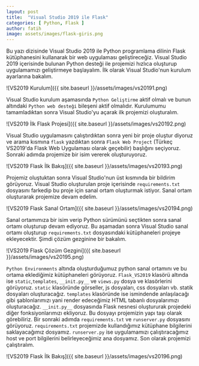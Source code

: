 ```yaml
---
layout: post
title:  "Visual Studio 2019 ile Flask"
categories: [ Python, Flask ]
author: fatih
image: assets/images/flask-giris.png
---
```


Bu yazı dizisinde Visual Studio 2019 ile Python programlama dilinin Flask kütüphanesini kullanarak bir web uygulaması geliştireceğiz. Visual Studio 2019 içerisinde bulunan Python desteği ile projemizi hızlıca oluşturup uygulamamızı geliştirmeye başlayalım. İlk olarak Visual Studio'nun kurulum ayarlarına bakalım.

![VS2019 Kurulum]({{ site.baseurl }}/assets/images/vs20191.png)

Visual Studio kurulum aşamasında ```Python Geliştirme``` aktif olmalı ve bunun altındaki ```Python web desteği``` bileşeni aktif olmalıdır. Kurulumumu tamamladıktan sonra Visual Studio'yu açarak ilk projemizi oluşturalım.

![VS2019 İlk Flask Projesi]({{ site.baseurl }}/assets/images/vs20192.png)

Visual Studio uygulamasını çalıştırdıktan sonra yeni bir proje oluştur diyoruz ve arama kısmına ```flask``` yazdıktan sonra ```Flask Web Project``` (Türkeç VS2019'da Flask Web Uygulaması olarak geçebilir) başlığını seçiyoruz. Sonraki adımda projemize bir isim vererek oluşturuyoruz.

![VS2019 Flask İlk Bakış]({{ site.baseurl }}/assets/images/vs20193.png)

Projemiz oluştuktan sonra Visual Studio'nun üst kısmında bir bildirim görüyoruz. Visual Studio oluşturulan proje içerisinde ```requirements.txt``` dosyasını farkedip bu proje için sanal ortam oluşturmak istiyor. Sanal ortam oluşturarak projemize devam edelim. 

![VS2019 Flask Sanal Ortam]({{ site.baseurl }}/assets/images/vs20194.png)

Sanal ortamımıza bir isim verip Python sürümünü seçtikten sonra sanal ortamı oluşturup devam ediyoruz. Bu aşamadan sonra Visual Studio sanal ortamı oluşturup ```requirements.txt``` dosyasındaki kütüphaneleri projeye ekleyecektir. Şimdi çözüm gezginine bir bakalım.

![VS2019 Flask Çözüm Gezgini]({{ site.baseurl }}/assets/images/vs20195.png)

```Python Environments``` altında oluşturduğumuz python sanal ortamını ve bu ortama eklediğimiz kütüphaneleri görüyoruz. ```Flask_VS2019``` klasörü altında ise ```static```,```templates```, ```__init.py__``` ve ```views.py``` dosya ve klasörlerini görüyoruz. ```static``` klasöründe görseller, js dosyaları, css dosyaları vb. statik dosyaları oluşturacağız. ```templates``` klasöründe ise ismindende anlaşılacağı gibi şablonlarımızı yani render edeceğimiz HTML tabanlı dosyalarımızı oluşturacağız. ```__init.py__``` dosyasında Flask nesnesi oluştururak projedeki diğer fonksiyonlarımızı ekliyoruz. Bu dosyayı projemizin yapı taşı olarak görebiliriz. Bir sonraki adımda ```requirements.txt``` ve ```runserver.py``` dosyasını görüyoruz. ```requirements.txt``` projemizde kullandığımız kütüphane bilgilerini saklayacağımız dosyamız. ```runserver.py``` ise uygulamamızı çalıştıracağımız host ve port bilgilerini belirleyeceğimiz ana dosyamız. Son olarak projemizi çalıştıralım.

![VS2019 Flask İlk Bakış]({{ site.baseurl }}/assets/images/vs20196.png)

